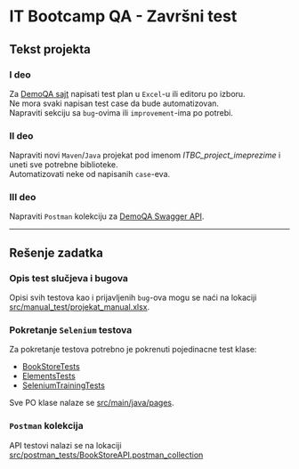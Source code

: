 # IT Bootcamp QA - Završni test

## Tekst projekta

### I deo
Za [DemoQA sajt](https://demoqa.com/) napisati test plan u `Excel`-u ili editoru po izboru.  
Ne mora svaki napisan test case da bude automatizovan.  
Napraviti sekciju sa `bug`-ovima ili `improvement`-ima po potrebi.

### II deo
Napraviti novi `Maven`/`Java` projekat pod imenom _ITBC_project_imeprezime_ i uneti sve potrebne biblioteke.  
Automatizovati neke od napisanih `case`-eva.

### III deo
Napraviti `Postman` kolekciju za [DemoQA Swagger API](https://demoqa.com/swagger/#/).
___

## Rešenje zadatka

### Opis test slučjeva i bugova

Opisi svih testova kao i prijavljenih `bug`-ova mogu se naći na lokaciji [src/manual_test/projekat_manual.xlsx](./src/manual_test/projekat_manual.xlsx).


### Pokretanje `Selenium` testova

Za pokretanje testova potrebno je pokrenuti pojedinacne test klase:
- [BookStoreTests](./src/main/java/tests/BookStoreTests.java)
- [ElementsTests](./src/main/java/tests/ElementsTests.java)
- [SeleniumTrainingTests](./src/main/java/tests/SeleniumTrainingTests.java)

Sve PO klase nalaze se [src/main/java/pages](./src/main/java/pages).

### `Postman` kolekcija

API testovi nalazi se na lokaciji [src/postman_tests/BookStoreAPI.postman_collection](./src/postman_tests/BookStoreAPI.postman_collection)